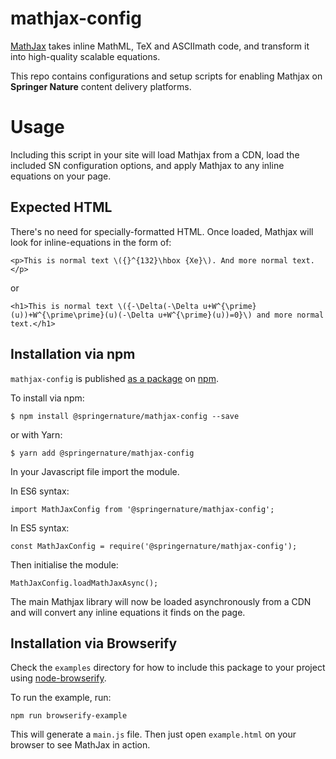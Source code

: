 # mathjax-config

[MathJax](https://www.mathjax.org/) takes inline MathML, TeX and ASCIImath code, and transform it into high-quality scalable equations.

This repo contains configurations and setup scripts for enabling Mathjax on **Springer Nature** content delivery platforms.

# Usage
Including this script in your site will load Mathjax from a CDN, load the included SN configuration options, and apply Mathjax to any inline equations on your page.

## Expected HTML

There's no need for specially-formatted HTML. Once loaded, Mathjax will look for inline-equations in the form of:

```
<p>This is normal text \({}^{132}\hbox {Xe}\). And more normal text.</p>
```

or
```
<h1>This is normal text \({-\Delta(-\Delta u+W^{\prime}(u))+W^{\prime\prime}(u)(-\Delta u+W^{\prime}(u))=0}\) and more normal text.</h1>
```

## Installation via npm
`mathjax-config` is published [as a package](https://www.npmjs.com/package/@springernature/mathjax-config) on [npm](https://www.npmjs.com/). 

To install via npm: 
```
$ npm install @springernature/mathjax-config --save
```

or with Yarn:
```
$ yarn add @springernature/mathjax-config
```

In your Javascript file import the module. 

In ES6 syntax:
```
import MathJaxConfig from '@springernature/mathjax-config';
```

In ES5 syntax:
```
const MathJaxConfig = require('@springernature/mathjax-config');
``` 

Then initialise the module:

```
MathJaxConfig.loadMathJaxAsync();
```

The main Mathjax library will now be loaded asynchronously from a CDN and will convert any inline equations it finds on the page. 

## Installation via Browserify
Check the `examples` directory for how to include this package to your project using [node-browserify](https://github.com/substack/node-browserify).
 
To run the example, run:

```
npm run browserify-example
```

This will generate a `main.js` file. Then just open `example.html` on your browser to see MathJax in action.

